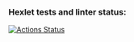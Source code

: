 ### Hexlet tests and linter status:
[![Actions Status](https://github.com/lasnick7/qa-auto-engineer-python-project-241/actions/workflows/hexlet-check.yml/badge.svg)](https://github.com/lasnick7/qa-auto-engineer-python-project-241/actions)